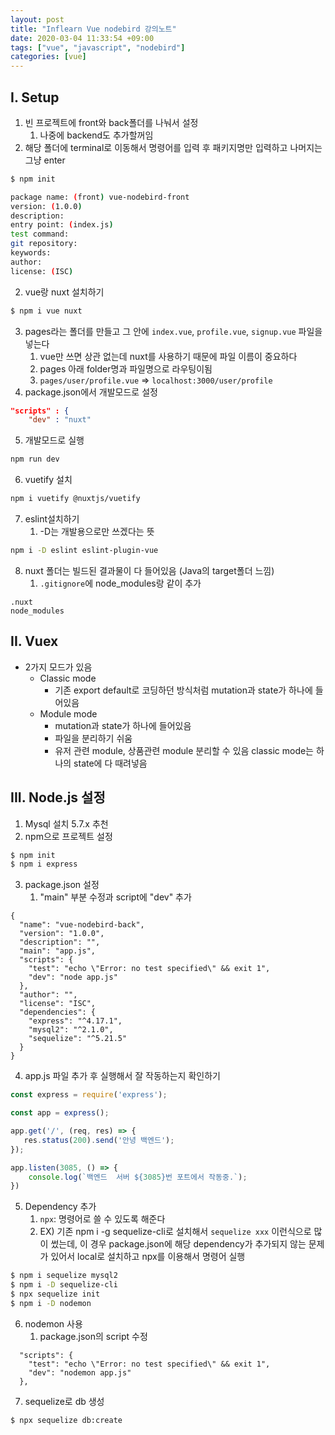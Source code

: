 ```yaml
---
layout: post
title: "Inflearn Vue nodebird 강의노트"
date: 2020-03-04 11:33:54 +09:00
tags: ["vue", "javascript", "nodebird"]
categories: [vue]
---
```

## I. Setup

1. 빈 프로젝트에 front와 back폴더를 나눠서 설정
   1. 나중에 backend도 추가할꺼임
2. 해당 폴더에 terminal로 이동해서 명령어를 입력 후 패키지명만 입력하고 나머지는 그냥 enter

```bash
$ npm init

package name: (front) vue-nodebird-front
version: (1.0.0) 
description: 
entry point: (index.js) 
test command: 
git repository: 
keywords: 
author: 
license: (ISC) 
```

2. vue랑 nuxt 설치하기

```bash
$ npm i vue nuxt
```

3. pages라는 폴더를 만들고 그 안에 `index.vue`, `profile.vue`, `signup.vue` 파일을 넣는다
   1. vue만 쓰면 상관 없는데 nuxt를 사용하기 때문에 파일 이름이 중요하다
   2. pages 아래 folder명과 파일명으로 라우팅이됨
   3. `pages/user/profile.vue` => `localhost:3000/user/profile`
4. package.json에서 개발모드로 설정

```json
"scripts" : {
	"dev" : "nuxt"

```

5. 개발모드로 실행

```bash
npm run dev
```

6. vuetify 설치

```bash
npm i vuetify @nuxtjs/vuetify
```

7. eslint설치하기
   1. -D는 개발용으로만 쓰겠다는 뜻

```bash
npm i -D eslint eslint-plugin-vue
```

8. nuxt 폴더는 빌드된 결과물이 다 들어있음 (Java의 target폴더 느낌)
   1. `.gitignore`에 node_modules랑 같이 추가

```
.nuxt
node_modules
```

## II. Vuex

- 2가지 모드가 있음
  - Classic mode
    - 기존 export default로 코딩하던 방식처럼 mutation과 state가 하나에 들어있음
  - Module mode
    - mutation과 state가 하나에 들어있음
    - 파일을 분리하기 쉬움
    - 유저 관련 module, 상품관련 module 분리할 수 있음 classic mode는 하나의 state에 다 때려넣음

## III. Node.js 설정

1. Mysql 설치 5.7.x 추천
2. npm으로 프로젝트 설정

``` bash
$ npm init
$ npm i express


```

3. package.json 설정
   1. "main" 부분 수정과 script에 "dev" 추가

```
{
  "name": "vue-nodebird-back",
  "version": "1.0.0",
  "description": "",
  "main": "app.js",
  "scripts": {
    "test": "echo \"Error: no test specified\" && exit 1",
    "dev": "node app.js"
  },
  "author": "",
  "license": "ISC",
  "dependencies": {
    "express": "^4.17.1",
    "mysql2": "^2.1.0",
    "sequelize": "^5.21.5"
  }
}

```

4. app.js 파일 추가 후 실행해서 잘 작동하는지 확인하기

```javascript
const express = require('express');

const app = express();

app.get('/', (req, res) => {
   res.status(200).send('안녕 백엔드');
});

app.listen(3085, () => {
    console.log(`백엔드  서버 ${3085}번 포트에서 작동중.`);
})

```

5. Dependency 추가
   1. `npx`:  명령어로 쓸 수 있도록 해준다
   2. EX) 기존 npm i -g sequelize-cli로 설치해서 `sequelize xxx` 이런식으로 많이 썼는데, 이 경우 package.json에 해당 dependency가 추가되지 않는 문제가 있어서 local로 설치하고 npx를 이용해서 명령어 실행

```bash
$ npm i sequelize mysql2
$ npm i -D sequelize-cli
$ npx sequelize init
$ npm i -D nodemon
```

6. nodemon 사용
   1. package.json의 script 수정

```
  "scripts": {
    "test": "echo \"Error: no test specified\" && exit 1",
    "dev": "nodemon app.js"
  },
```

7. sequelize로 db 생성

```bash
$ npx sequelize db:create
```



